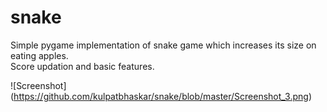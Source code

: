 # snake

Simple pygame implementation of snake game which increases its size on eating apples.<br> 
Score updation and basic features.


![Screenshot]
 (https://github.com/kulpatbhaskar/snake/blob/master/Screenshot_3.png)
